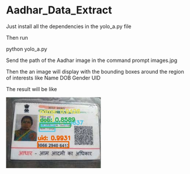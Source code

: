 # Aadhar_Data_Extract

Just install all the dependencies in the yolo_a.py file

Then run 

python yolo_a.py

Send the path of the Aadhar image in the command prompt 
images.jpg

Then the an image will display with the bounding boxes around the region of interests like 
  Name
  DOB
  Gender
  UID

The result will be like 

![alt text](https://github.com/Nathandrake229/Aadhar_Data_Extract/blob/master/images_res.jpg?raw=true)

